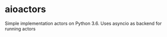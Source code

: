 # aioactors

Simple implementation actors on Python 3.6. Uses asyncio as backend for running actors
